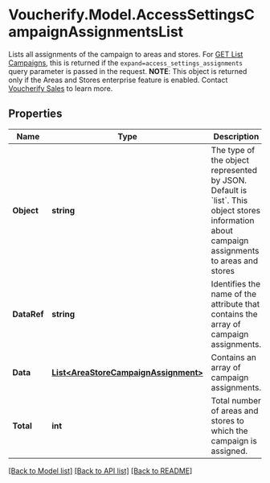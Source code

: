 # Voucherify.Model.AccessSettingsCampaignAssignmentsList
Lists all assignments of the campaign to areas and stores. For [GET List Campaigns](ref:list-campaigns), this is returned if the `expand=access_settings_assignments` query parameter is passed in the request.  **NOTE**: This object is returned only if the Areas and Stores enterprise feature is enabled. Contact [Voucherify Sales](https://www.voucherify.io/contact-sales) to learn more.

## Properties

Name | Type | Description | Notes
------------ | ------------- | ------------- | -------------
**Object** | **string** | The type of the object represented by JSON. Default is &#x60;list&#x60;. This object stores information about campaign assignments to areas and stores | [optional] [default to ObjectEnum.List]
**DataRef** | **string** | Identifies the name of the attribute that contains the array of campaign assignments. | [optional] [default to DataRefEnum.Data]
**Data** | [**List&lt;AreaStoreCampaignAssignment&gt;**](AreaStoreCampaignAssignment.md) | Contains an array of campaign assignments. | [optional] 
**Total** | **int** | Total number of areas and stores to which the campaign is assigned. | [optional] 

[[Back to Model list]](../../README.md#documentation-for-models) [[Back to API list]](../../README.md#documentation-for-api-endpoints) [[Back to README]](../../README.md)

